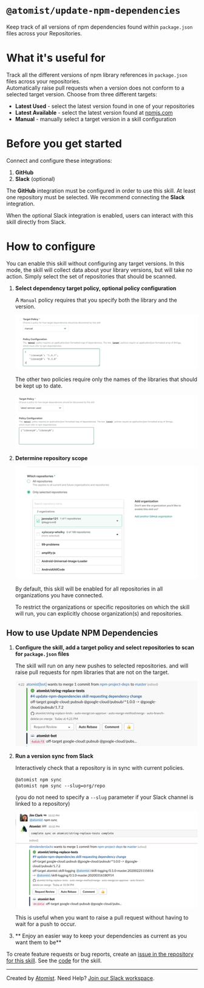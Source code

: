 # `@atomist/update-npm-dependencies`

<!---atomist-skill-readme:start--->

Keep track of all versions of npm dependencies found within `package.json` files across your Repositories.

# What it's useful for

Track all the different versions of npm library references in `package.json` files across your repositories.  
Automatically raise pull requests when a version does not conform to a selected target version.  Choose
from three different targets:

*  **Latest Used** - select the latest version found in one of your repositories
*  **Latest Available** - select the latest version found at [npmjs.com](https://npmjs.com)
*  **Manual** - manually select a target version in a skill configuration

# Before you get started

Connect and configure these integrations:

1. **GitHub**
2. **Slack** (optional)

The **GitHub** integration must be configured in order to use this skill. At least one repository must be selected. We recommend connecting the **Slack** integration.

When the optional Slack integration is enabled, users can interact with this skill directly from Slack.

# How to configure

You can enable this skill without configuring any target versions.  In this mode, the skill will collect
data about your library versions, but will take no action.  Simply select the set of
repositories that should be scanned.    

1. **Select dependency target policy, optional policy configuration** 
    
    A `Manual` policy requires that you specify both the library and the version.

    ![screenshot1](docs/images/screenshot1.png)

    The other two policies require only the names of the libraries that should be kept up to date.

    ![screenshot2](docs/images/screenshot2.png)

2. **Determine repository scope**

    ![Repository filter](docs/images/repo-filter.png)

    By default, this skill will be enabled for all repositories in all organizations you have connected.

    To restrict the organizations or specific repositories on which the skill will run, you can explicitly choose 
    organization(s) and repositories.

## How to use Update NPM Dependencies

1.  **Configure the skill, add a target policy and select repositories to scan for `package.json` files** 

    The skill will run on any new pushes to selected repositories.
    and will raise pull requests for npm libraries that are not on the target.
    
    ![screenshot3](docs/images/screenshot3.png)
   

2.  **Run a version sync from Slack**

    Interactively check that a repository is in sync with current policies. 

    ```
    @atomist npm sync
    @atomist npm sync --slug=org/repo
    ```

    (you do not need to specify a `--slug` parameter if your Slack channel is linked to a repository)

    ![screenshot4](docs/images/screenshot4.png)
    
    
    This is useful when you want to raise a pull request without having to wait for a push to occur.

3.  ** Enjoy an easier way to keep your dependencies as current as you want them to be**

To create feature requests or bug reports, create an [issue in the repository for this skill](https://github.com/atomist-skills/update-npm-dependencies-skill/issues). See the [code](https://github.com/atomist-skills/update-npm-dependencies-skill) for the skill.

<!---atomist-skill-readme:end--->

---

Created by [Atomist][atomist].
Need Help?  [Join our Slack workspace][slack].

[atomist]: https://atomist.com/ (Atomist - How Teams Deliver Software)
[slack]: https://join.atomist.com/ (Atomist Community Slack) 
